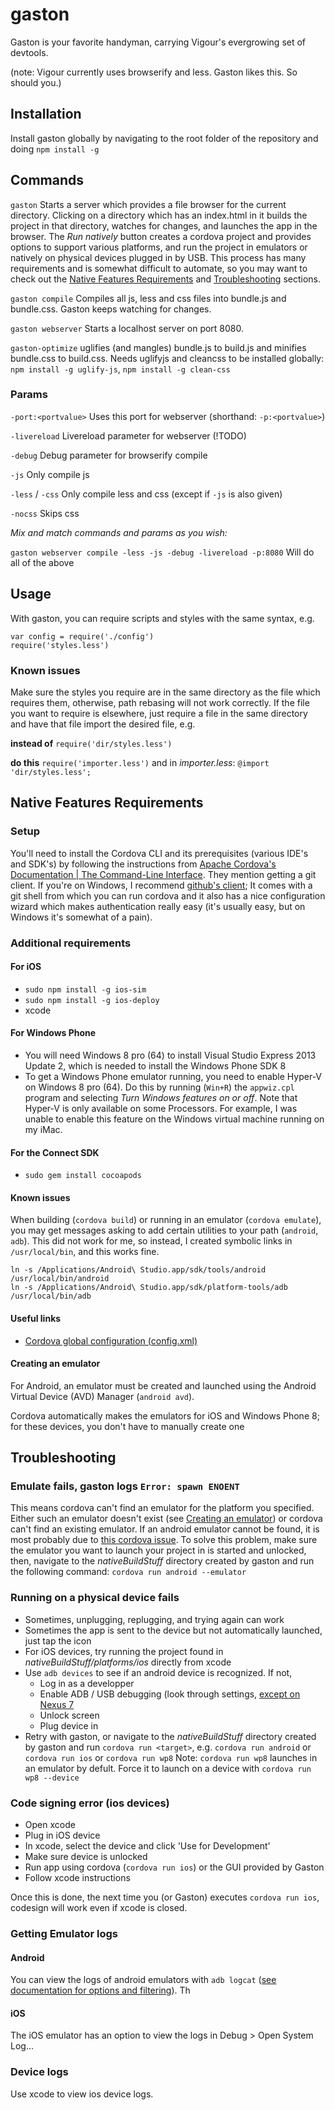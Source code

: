 gaston
======

Gaston is your favorite handyman, carrying Vigour's evergrowing set of devtools.

(note: Vigour currently uses browserify and less. Gaston likes this. So should you.)

## Installation
Install gaston globally by navigating to the root folder of the repository and doing `npm install -g`

## Commands

`gaston` Starts a server which provides a file browser for the current directory. Clicking on a directory which has an index.html in it builds the project in that directory, watches for changes, and launches the app in the browser. The *Run natively* button creates a cordova project and provides options to support various platforms, and run the project in emulators or natively on physical devices plugged in by USB. This process has many requirements and is somewhat difficult to automate, so you may want to check out the [Native Features Requirements](#user-content-nativeReqs) and  [Troubleshooting](#user-content-troubleshooting) sections.

`gaston compile` Compiles all js, less and css files into bundle.js and bundle.css. Gaston keeps watching for changes.

`gaston webserver` Starts a localhost server on port 8080.

`gaston-optimize` uglifies (and mangles) bundle.js to build.js and minifies bundle.css to build.css. Needs uglifyjs and cleancss to be installed globally:
`npm install -g uglify-js`, `npm install -g clean-css`

### Params

`-port:<portvalue>` Uses this port for webserver (shorthand: `-p:<portvalue>`)

`-livereload` Livereload parameter for webserver (!TODO)

`-debug` Debug parameter for browserify compile

`-js` Only compile js

`-less` / `-css` Only compile less and css (except if `-js` is also given)

`-nocss` Skips css


*Mix and match commands and params as you wish:*

`gaston webserver compile -less -js -debug -livereload -p:8080` Will do all of the above

## Usage
With gaston, you can require scripts and styles with the same syntax, e.g.
```
var config = require('./config')
require('styles.less')
```

### Known issues
Make sure the styles you require are in the same directory as the file which requires them, otherwise, path rebasing will not work correctly. If the file you want to require is elsewhere, just require a file in the same directory and have that file import the desired file, e.g.

**instead of** `require('dir/styles.less')`

**do this** `require('importer.less')`
and in *importer.less*: `@import 'dir/styles.less';`

<a name="nativeReqs"></a>
## Native Features Requirements
### Setup
You'll need to install the Cordova CLI and its prerequisites (various IDE's and SDK's) by following the instructions from [Apache Cordova's Documentation | The Command-Line Interface](http://cordova.apache.org/docs/en/3.5.0/guide_cli_index.md.html#The%20Command-Line%20Interface). They mention getting a git client. If you're on Windows, I recommend [github's client](https://windows.github.com/); It comes with a git shell from which you can run cordova and it also has a nice configuration wizard which makes authentication really easy (it's usually easy, but on Windows it's somewhat of a pain).

### Additional requirements
#### For iOS
- `sudo npm install -g ios-sim`
- `sudo npm install -g ios-deploy`
- xcode

#### For Windows Phone
- You will need Windows 8 pro (64) to install Visual Studio Express 2013 Update 2, which is needed to install the Windows Phone SDK 8
- To get a Windows Phone emulator running, you need to enable Hyper-V on Windows 8 pro (64). Do this by running (`Win+R`) the `appwiz.cpl` program and selecting *Turn Windows features on or off*. Note that Hyper-V is only available on some Processors. For example, I was unable to enable this feature on the Windows virtual machine running on my iMac.

#### For the Connect SDK
- `sudo gem install cocoapods`

#### Known issues
When building (`cordova build`) or running in an emulator (`cordova emulate`), you may get messages asking to add certain utilities to your path (`android`, `adb`). This did not work for me, so instead, I created symbolic links in `/usr/local/bin`, and this works fine.

```
ln -s /Applications/Android\ Studio.app/sdk/tools/android /usr/local/bin/android
ln -s /Applications/Android\ Studio.app/sdk/platform-tools/adb /usr/local/bin/adb
```

#### Useful links
- [Cordova global configuration (config.xml)](http://cordova.apache.org/docs/en/3.5.0/config_ref_index.md.html)

<a name="createEmulator"></a>
#### Creating an emulator
For Android, an emulator must be created and launched using the Android Virtual Device (AVD) Manager (`android avd`).

Cordova automatically makes the emulators for iOS and Windows Phone 8; for these devices, you don't have to manually create one

<a name="troubleshooting"></a>
## Troubleshooting
### Emulate fails, gaston logs `Error: spawn ENOENT`
This means cordova can't find an emulator for the platform you specified. Either such an emulator doesn't exist (see [Creating an emulator](#user-content-createEmulator)) or cordova can't find an existing emulator. If an android emulator cannot be found, it is most probably due to [this cordova issue](https://issues.apache.org/jira/browse/CB-7257). To solve this problem, make sure the emulator you want to launch your project in is started and unlocked, then, navigate to the *nativeBuildStuff* directory created by gaston and run the following command: `cordova run android --emulator`

### Running on a physical device fails
- Sometimes, unplugging, replugging, and trying again can work
- Sometimes the app is sent to the device but not automatically launched, just tap the icon
- For iOS devices, try running the project found in *nativeBuildStuff/platforms/ios* directly from xcode
- Use `adb devices` to see if an android device is recognized. If not,
    + Log in as a developper
    + Enable ADB / USB debugging (look through settings, [except on Nexus 7](http://stackoverflow.com/questions/18103117/how-to-enable-usb-deb)
    + Unlock screen
    + Plug device in
- Retry with gaston, or navigate to the *nativeBuildStuff* directory created by gaston and run `cordova run <target>`, e.g. `cordova run android` or `cordova run ios` or `cordova run wp8`
Note: `cordova run wp8` launches in an emulator by defult. Force it to launch on a device with `cordova run wp8 --device`

### Code signing error (ios devices)
- Open xcode
- Plug in iOS device
- In xcode, select the device and click 'Use for Development'
- Make sure device is unlocked
- Run app using cordova (`cordova run ios`) or the GUI provided by Gaston
- Follow xcode instructions

Once this is done, the next time you (or Gaston) executes `cordova run ios`, codesign will work even if xcode is closed.

### Getting Emulator logs
#### Android
You can view the logs of android emulators with `adb logcat` ([see documentation for options and filtering](http://developer.android.com/tools/debugging/debugging-log.html)). Th
#### iOS
The iOS emulator has an option to view the logs in Debug > Open System Log...

### Device logs
Use xcode to view ios device logs.
